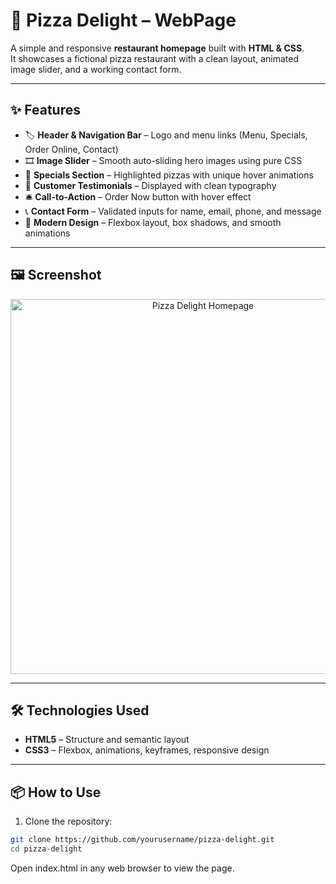 # 🍕 Pizza Delight – WebPage

A simple and responsive **restaurant homepage** built with **HTML & CSS**.  
It showcases a fictional pizza restaurant with a clean layout, animated image slider, and a working contact form.

---

## ✨ Features

- 🏷 **Header & Navigation Bar** – Logo and menu links (Menu, Specials, Order Online, Contact)
- 🎞 **Image Slider** – Smooth auto-sliding hero images using pure CSS
- 🍕 **Specials Section** – Highlighted pizzas with unique hover animations
- 💬 **Customer Testimonials** – Displayed with clean typography
- 🛎 **Call-to-Action** – Order Now button with hover effect
- 📞 **Contact Form** – Validated inputs for name, email, phone, and message
- 🎨 **Modern Design** – Flexbox layout, box shadows, and smooth animations

---

## 🖼 Screenshot

<p align="center">
  <img src="./images/screenshot.png" alt="Pizza Delight Homepage" width="600" />
</p>

---

## 🛠 Technologies Used

- **HTML5** – Structure and semantic layout  
- **CSS3** – Flexbox, animations, keyframes, responsive design  

---

## 📦 How to Use

1. Clone the repository:
```bash
git clone https://github.com/yourusername/pizza-delight.git
cd pizza-delight
```
Open index.html in any web browser to view the page.





